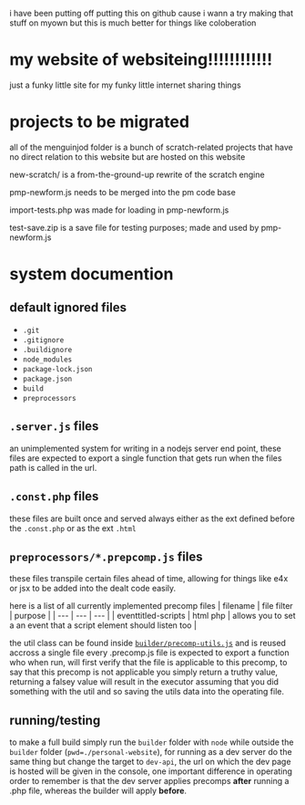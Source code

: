 i have been putting off putting this on github cause i wann a try making that stuff on myown
but this is much better for things like coloberation

# my website of websiteing!!!!!!!!!!!!
just a funky little site for my funky little internet sharing things

# projects to be migrated
all of the menguinjod folder is a bunch of scratch-related projects that have no direct relation to this website but are hosted on this website

new-scratch/ is a from-the-ground-up rewrite of the scratch engine

pmp-newform.js needs to be merged into the pm code base

import-tests.php was made for loading in pmp-newform.js

test-save.zip is a save file for testing purposes; made and used by pmp-newform.js

# system documention
## default ignored files
- `.git`
- `.gitignore`
- `.buildignore`
- `node_modules`
- `package-lock.json`
- `package.json`
- `build`
- `preprocessors`
## `.server.js` files
an unimplemented system for writing in a nodejs server end point, these files are expected to export a single function that gets run when the files path is called in the url.
## `.const.php` files
these files are built once and served always either as the ext defined before the `.const.php` or as the ext `.html`
## `preprocessors/*.prepcomp.js` files
these files transpile certain files ahead of time, allowing for things like e4x or jsx to be added into the dealt code easily.

here is a list of all currently implemented precomp files
| filename | file filter | purpose |
| --- | --- | --- |
| eventtitled-scripts | html php | allows you to set a an event that a script element should listen too |

the util class can be found inside [`builder/precomp-utils.js`](https://github.com/redman13/personal-website/main/builder/precomp-utils.js) and is reused accross a single file
every .precomp.js file is expected to export a function who when run, will first verify that the file is applicable to this precomp, to say that this precomp is not applicable you simply return a truthy value, returning a falsey value will result in the executor assuming that you did something with the util and so saving the utils data into the operating file.

## running/testing
to make a full build simply run the `builder` folder with `node` while outside the `builder` folder (`pwd=./personal-website`), for running as a dev server do the same thing but change the target to `dev-api`, the url on which the dev page is hosted will be given in the console, one important difference in operating order to remember is that the dev server applies precomps **after** running a .php file, whereas the builder will apply **before**. 